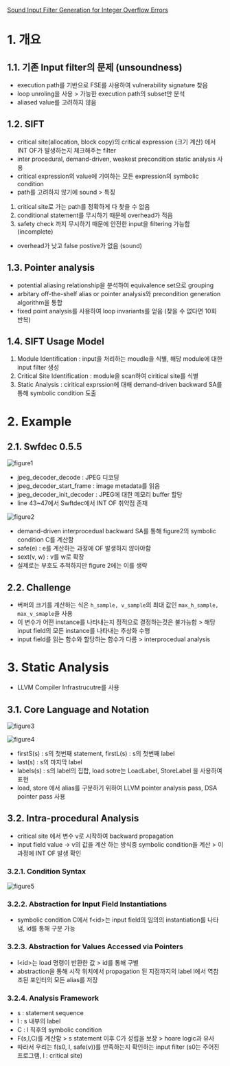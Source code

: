 [Sound Input Filter Generation for Integer Overflow Errors](https://www.cs.toronto.edu/~fanl/papers/sift-popl14.pdf)

# 1. 개요
## 1.1. 기존 Input filter의 문제 (unsoundness)
- execution path를 기반으로 FSE를 사용하여 vulnerability signature 찾음
- loop unroling을 사용 > 가능한 execution path의 subset만 분석
- aliased value를 고려하지 않음

## 1.2. SIFT
- critical site(allocation, block copy)의 critical expression (크기 계산) 에서 INT OF가 발생하는지 체크해주는 filter 
- inter procedural, demand-driven, weakest precondition static analysis 사용
- critical expression의 value에 기여하는 모든 expression의 symbolic condition
- path를 고려하지 않기에 sound > 특징
1. critical site로 가는 path를 정확하게 다 찾을 수 없음
2. conditional statement를 무시하기 때문에 overhead가 적음
3. safety check 까지 무시하기 때문에 안전한 input을 filtering 가능함 (incomplete)
- overhead가 낮고 false postive가 없음 (sound)
## 1.3. Pointer analysis
- potential aliasing relationship을 분석하여 equivalence set으로 grouping
- arbitary off-the-shelf alias or pointer analysis와 precondition generation algorithm을 통합
- fixed point analysis를 사용하여 loop invariants를 얻음 (찾을 수 없다면 10회 반복)
## 1.4. SIFT Usage Model
1. Module Identification : input을 처리하는 moudle을 식별, 해당 module에 대한 input filter 생성
2. Critical Site Identification : module을 scan하여 ciritical site를 식별
3. Static Analysis : ciritical exprssion에 대해 demand-driven backward SA를 통해 symbolic condition 도출

# 2. Example
## 2.1. Swfdec 0.5.5

![figure1](./image/20_figure1.png)
- jpeg_decoder_decode : JPEG 디코딩
- jpeg_decoder_start_frame : image metadata를 읽음
- jpeg_decoder_init_decoder : JPEG에 대한 메모리 buffer 할당
- line 43~47에서 Swftdec에서 INT OF 취약점 존재

![figure2](./image/20_figure2.png)

- demand-driven interprocedual backward SA를 통해 figure2의 symbolic condition C를 계산함
- safe(e) : e를 계산하는 과정에 OF 발생하지 않아야함
- sext(v, w) : v를 w로 확장
- 실제로는 부호도 추적하지만 figure 2에는 이를 생략

## 2.2. Challenge

- 버퍼의 크기를 계산하는 식은 `h_sample, v_sample`의 최대 값인 `max_h_sample, max_v_smaple`을 사용
- 이 변수가 어떤 instance를 나타내는지 정적으로 결정하는것은 불가능함 > 해당 input field의 모든 instance를 나타내는 추상화 수행
- input field를 읽는 함수와 할당하는 함수가 다름 > interprocedual analysis

# 3. Static Analysis
- LLVM Compiler Infrastrucutre를 사용
## 3.1. Core Language and Notation

![figure3](./image/20_figure3.png)

![figure4](./image/20_figure4.png)

- firstS(s) : s의 첫번째 statement, firstL(s) : s의 첫번째 label 
- last(s) : s의 마지막 label
- labels(s) : s의 label의 집합, load sotre는 LoadLabel, StoreLabel 을 사용하여 표현
- load, store 에서 alias를 구분하기 위하여 LLVM pointer analysis pass, DSA pointer pass 사용


## 3.2. Intra-procedural Analysis
- critical site 에서 변수 v로 시작하여 backward propagation
- input field value -> v의 값을 계산 하는 방식중 symbolic condition을 계산 > 이 과정에 INT OF 발생 확인

### 3.2.1. Condition Syntax
![figure5](./image/20_figure5.png)

### 3.2.2. Abstraction for Input Field Instantiations
- symbolic condition C에서 f\<id>는 input field의 임의의 instantiation를 나타냄, id를 통해 구분 가능
### 3.2.3. Abstraction for Values Accessed via Pointers
- l\<id>는 load 명령이 반환한 값 > id를 통해 구별
- abstraction을 통해 시작 위치에서 propagation 된 지점까지의 label l에서 역참조된 포인터의 모든 alias를 저장
### 3.2.4. Analysis Framework
- s : statement sequence
- l : s 내부의 label
- C : l 직후의 symbolic condition
- F(s,l,C)를 계산함 > s statement 이후 C가 성립을 보장 > hoare logic과 유사
- 따라서 우리는 f(s0, l, safe(v))를 만족하는지 확인하는 input filter (s0는 주어진 프로그램, l : critical site)